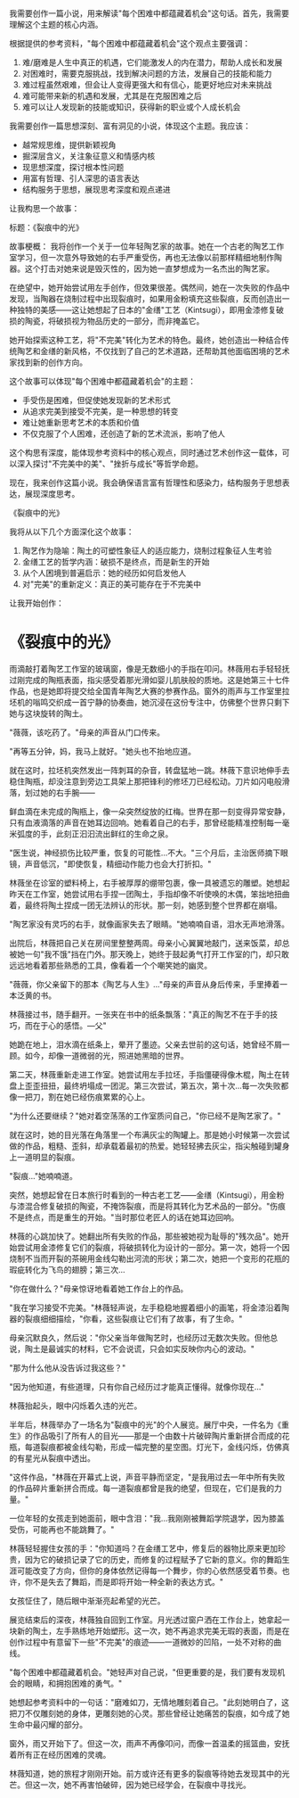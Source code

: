 <ReasoningChainRenderer>
我需要创作一篇小说，用来解读"每个困难中都蕴藏着机会"这句话。首先，我需要理解这个主题的核心内涵。

根据提供的参考资料，"每个困难中都蕴藏着机会"这个观点主要强调：
1. 难/磨难是人生中真正的机遇，它们能激发人的内在潜力，帮助人成长和发展
2. 对困难时，需要克服挑战，找到解决问题的方法，发展自己的技能和能力
3. 难过程虽然艰难，但会让人变得更强大和有信心，能更好地应对未来挑战
4. 难可能带来新的机遇和发展，尤其是在克服困难之后
5. 难可以让人发现新的技能或知识，获得新的职业或个人成长机会

我需要创作一篇思想深刻、富有洞见的小说，体现这个主题。我应该：
- 越常规思维，提供新颖视角
- 掘深层含义，关注象征意义和情感内核
- 现思想深度，探讨根本性问题
- 用富有哲理、引人深思的语言表达
- 结构服务于思想，展现思考深度和观点递进

让我构思一个故事：

标题：《裂痕中的光》

故事梗概：
我将创作一个关于一位年轻陶艺家的故事。她在一个古老的陶艺工作室学习，但一次意外导致她的右手严重受伤，再也无法像以前那样精细地制作陶器。这个打击对她来说是毁灭性的，因为她一直梦想成为一名杰出的陶艺家。

在绝望中，她开始尝试用左手创作，但效果很差。偶然间，她在一次失败的作品中发现，当陶器在烧制过程中出现裂痕时，如果用金粉填充这些裂痕，反而创造出一种独特的美感——这让她想起了日本的"金缮"工艺（Kintsugi），即用金漆修复破损的陶瓷，将破损视为物品历史的一部分，而非掩盖它。

她开始探索这种工艺，将"不完美"转化为艺术的特色。最终，她创造出一种结合传统陶艺和金缮的新风格，不仅找到了自己的艺术道路，还帮助其他面临困境的艺术家找到新的创作方向。

这个故事可以体现"每个困难中都蕴藏着机会"的主题：
- 手受伤是困难，但促使她发现新的艺术形式
- 从追求完美到接受不完美，是一种思想的转变
- 难让她重新思考艺术的本质和价值
- 不仅克服了个人困难，还创造了新的艺术流派，影响了他人

这个构思有深度，能体现参考资料中的核心观点，同时通过艺术创作这一载体，可以深入探讨"不完美中的美"、"挫折与成长"等哲学命题。

现在，我来创作这篇小说。我会确保语言富有哲理性和感染力，结构服务于思想表达，展现深度思考。

《裂痕中的光》

我将从以下几个方面深化这个故事：
1. 陶艺作为隐喻：陶土的可塑性象征人的适应能力，烧制过程象征人生考验
2. 金缮工艺的哲学内涵：破损不是终点，而是新生的开始
3. 从个人困境到普遍启示：她的经历如何启发他人
4. 对"完美"的重新定义：真正的美可能存在于不完美中

让我开始创作：
</ReasoningChainRenderer>

# 《裂痕中的光》

雨滴敲打着陶艺工作室的玻璃窗，像是无数细小的手指在叩问。林薇用右手轻轻抚过刚完成的陶瓶表面，指尖感受着那光滑如婴儿肌肤般的质地。这是她第三十七件作品，也是她即将提交给全国青年陶艺大赛的参赛作品。窗外的雨声与工作室里拉坯机的嗡鸣交织成一首宁静的协奏曲，她沉浸在这份专注中，仿佛整个世界只剩下她与这块旋转的陶土。

"薇薇，该吃药了。"母亲的声音从门口传来。

"再等五分钟，妈，我马上就好。"她头也不抬地应道。

就在这时，拉坯机突然发出一阵刺耳的杂音，转盘猛地一跳。林薇下意识地伸手去稳住陶瓶，却没注意到旁边工具架上那把锋利的修坯刀已经松动。刀片如闪电般滑落，划过她的右手腕——

鲜血滴在未完成的陶瓶上，像一朵突然绽放的红梅。世界在那一刻变得异常安静，只有血液滴落的声音在她耳边回响。她看着自己的右手，那曾经能精准控制每一毫米弧度的手，此刻正汩汩流出鲜红的生命之泉。

"医生说，神经损伤比较严重，恢复的可能性...不大。"三个月后，主治医师摘下眼镜，声音低沉，"即使恢复，精细动作能力也会大打折扣。"

林薇坐在诊室的塑料椅上，右手被厚厚的绷带包裹，像一具被遗忘的雕塑。她想起昨天在工作室，她尝试用右手捏一团陶土，手指却像不听使唤的木偶，笨拙地扭曲着，最终将陶土捏成一团无法辨认的形状。那一刻，她感到整个世界都在崩塌。

"陶艺家没有灵巧的右手，就像画家失去了眼睛。"她喃喃自语，泪水无声地滑落。

出院后，林薇把自己关在房间里整整两周。母亲小心翼翼地敲门，送来饭菜，却总被她一句"我不饿"挡在门外。那天晚上，她终于鼓起勇气打开工作室的门，却只敢远远地看着那些熟悉的工具，像看着一个个嘲笑她的幽灵。

"薇薇，你父亲留下的那本《陶艺与人生》..."母亲的声音从身后传来，手里捧着一本泛黄的书。

林薇接过书，随手翻开。一张夹在书中的纸条飘落："真正的陶艺不在于手的技巧，而在于心的感悟。—父"

她跪在地上，泪水滴在纸条上，晕开了墨迹。父亲去世前的这句话，她曾经不屑一顾。如今，却像一道微弱的光，照进她黑暗的世界。

第二天，林薇重新走进工作室。她尝试用左手拉坯，手指僵硬得像木棍，陶土在转盘上歪歪扭扭，最终坍塌成一团泥。第三次尝试，第五次，第十次...每一次失败都像一把刀，割在她已经伤痕累累的心上。

"为什么还要继续？"她对着空荡荡的工作室质问自己，"你已经不是陶艺家了。"

就在这时，她的目光落在角落里一个布满灰尘的陶罐上。那是她小时候第一次尝试做的作品，粗糙、歪斜，却承载着最初的热爱。她轻轻拂去灰尘，指尖触碰到罐身上一道明显的裂痕。

"裂痕..."她喃喃道。

突然，她想起曾在日本旅行时看到的一种古老工艺——金缮（Kintsugi），用金粉与漆混合修复破损的陶瓷，不掩饰裂痕，而是将其转化为艺术品的一部分。"伤痕不是终点，而是重生的开始。"当时那位老匠人的话在她耳边回响。

林薇的心跳加快了。她翻出所有失败的作品，那些被她视为耻辱的"残次品"。她开始尝试用金漆修复它们的裂痕，将破损转化为设计的一部分。第一次，她将一个因烧制不当而开裂的茶碗用金线勾勒出河流的形状；第二次，她把一个变形的花瓶的瑕疵转化为飞鸟的翅膀；第三次...

"你在做什么？"母亲惊讶地看着她工作台上的作品。

"我在学习接受不完美。"林薇轻声说，左手稳稳地握着细小的画笔，将金漆沿着陶器的裂痕细细描绘，"你看，这些裂痕让它们有了故事，有了生命。"

母亲沉默良久，然后说："你父亲当年做陶艺时，也经历过无数次失败。但他总说，陶土是最诚实的材料，它不会说谎，只会如实反映你内心的波动。"

"那为什么他从没告诉过我这些？"

"因为他知道，有些道理，只有你自己经历过才能真正懂得。就像你现在..."

林薇抬起头，眼中闪烁着久违的光芒。

半年后，林薇举办了一场名为"裂痕中的光"的个人展览。展厅中央，一件名为《重生》的作品吸引了所有人的目光——那是一个由数十片破碎陶片重新拼合而成的花瓶，每道裂痕都被金线勾勒，形成一幅完整的星空图。灯光下，金线闪烁，仿佛真的有星光从裂痕中透出。

"这件作品，"林薇在开幕式上说，声音平静而坚定，"是我用过去一年中所有失败的作品碎片重新拼合而成。每一道裂痕都曾是我的绝望，但现在，它们是我的力量。"

一位年轻的女孩走到她面前，眼中含泪："我...我刚刚被舞蹈学院退学，因为膝盖受伤，可能再也不能跳舞了。"

林薇轻轻握住女孩的手："你知道吗？在金缮工艺中，修复后的器物比原来更加珍贵，因为它的破损记录了它的历史，而修复的过程赋予了它新的意义。你的舞蹈生涯可能改变了方向，但你的身体依然记得每一个舞步，你的心依然感受着节奏。也许，你不是失去了舞蹈，而是即将开始一种全新的表达方式。"

女孩怔住了，随后眼中渐渐亮起希望的光芒。

展览结束后的深夜，林薇独自回到工作室。月光透过窗户洒在工作台上，她拿起一块新的陶土，左手熟练地开始塑形。这一次，她不再追求完美无瑕的表面，而是在创作过程中有意留下一些"不完美"的痕迹——一道微妙的凹陷，一处不对称的曲线。

"每个困难中都蕴藏着机会。"她轻声对自己说，"但更重要的是，我们要有发现机会的眼睛，和拥抱困难的勇气。"

她想起参考资料中的一句话："磨难如刀，无情地雕刻着自己。"此刻她明白了，这把刀不仅雕刻她的身体，更雕刻她的心灵。那些曾经让她痛苦的裂痕，如今成了她生命中最闪耀的部分。

窗外，雨又开始下了。但这一次，雨声不再像叩问，而像一首温柔的摇篮曲，安抚着所有正在经历困难的灵魂。

林薇知道，她的旅程才刚刚开始。前方或许还有更多的裂痕等待她去发现其中的光芒。但这一次，她不再害怕破碎，因为她已经学会，在裂痕中寻找光。